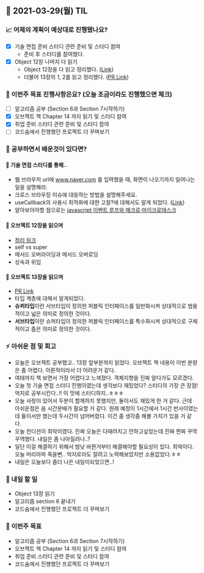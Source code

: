 ## 📆 2021-03-29(월) TIL

### 📈 어제의 계획이 예상대로 진행됐나요?
- [x] 기술 면접 준비 스터디 관련 준비 및 스터디 참여
  - 준비 후 스터디를 참여했다.
- [x] Object 12장 나머지 다 읽기
  - Object 12장을 다 읽고 정리했다. ([Link](https://github.com/saseungmin/reading_books_record_repository/tree/master/%EC%98%A4%EB%B8%8C%EC%A0%9D%ED%8A%B8/Chapter%2012))
  - 더불어 13장의 1, 2를 읽고 정리했다. ([PR Link](https://github.com/saseungmin/reading_books_record_repository/pull/49)) 

### 🦄 이번주 목표 진행사항은요? (오늘 조금이라도 진행했으면 체크)
- [ ] 알고리즘 공부 (Section 6과 Section 7시작하기)
- [x] 오브젝트 책 Chapter 14 까지 읽기 및 스터디 참여
- [x] 취업 준비 스터디 관련 준비 및 스터디 참여
- [ ] 코드숨에서 진행했던 프로젝트 더 꾸며보기

### 🤔 공부하면서 배운것이 있다면?
#### 🎈 기술 면접 스터디를 통해..
  - 웹 브라우저 url에 www.naver.com 를 입력했을 때, 화면이 나오기까지 일어나는 일을 설명해라.
  - 크로스 브라우징 이슈에 대응하는 방법을 설명해주세요.
- useCallback의 사용시 최적화에 대한 고찰?에 대해서도 알게 되었다. ([Link](https://rinae.dev/posts/review-when-to-usememo-and-usecallback?fbclid=IwAR2OWiHo64kySDiMNH4U3DRp2hQ-N1Y4guQGP3800MA2QG9WoQ95k9PV4Zk))
- 알아보아야할 점으로는 [javascript 이벤트 루프와 매크로·마이크로태스크](https://ko.javascript.info/event-loop#ref-1165)

#### 🎈 오브젝트 12장을 읽으며
- [정리 링크](https://github.com/saseungmin/reading_books_record_repository/tree/master/%EC%98%A4%EB%B8%8C%EC%A0%9D%ED%8A%B8/Chapter%2012)
- self vs super
- 메서드 오버라이딩과 메서드 오버로딩
- 상속과 위임

#### 🎈 오브젝트 13장을 읽으며
- [PR Link](https://github.com/saseungmin/reading_books_record_repository/pull/49)
- 타입 계층에 대해서 알게되었다.
- **슈퍼타입**이란 서브타입이 정의한 퍼블릭 인터페이스를 일반화시켜 상대적으로 범용적이고 넓은 의미로 정의한 것이다.
- **서브타입**이란 슈퍼타입이 정의한 퍼블릭 인터페이스를 특수화시켜 상대적으로 구체적이고 좁은 의미로 정의한 것이다.

### ⚡ 아쉬운 점 및 회고
- 오늘은 오브젝트 공부했고.. 13장 앞부분까지 읽었다. 오브젝트 책 내용이 이번 분량은 좀 어렵다. 이론적이라서 더 어려운거 같다.
- 여태까지 책 보면서 가장 어렵다고 느껴졌다. 객체지향을 진짜 알다가도 모르겠다.
- 오늘 첫 기술 면접 스터디 진행이였는데 생각보다 재밌었다? 스터디의 가장 큰 장점! 억지로 공부시킨다..!! 이 맛에 스터디하지..ㅎㅎㅎ
- 오늘 사정이 있어서 두분이 함께하지 못했지만, 둘이서도 재밌게 한 거 같다. 근데 아쉬운점은 음 시간분배가 필요할 거 같다. 원래 예정이 1시간에서 1시간 반사이였는데 둘이서만 했는데 두시간이 넘어버렸다. 이건 좀 생각좀 해볼 가치가 있을 거 같다.
- 오늘 컨디션이 최악이였다. 진짜 오늘은 다때려치고 안하고싶었는데 진짜 찐짜 꾸역꾸역했다. 내일은 좀 나아질려나..?
- 일단 이걸 해결하기 위해서 밤낮 바뀐거부터 해결해야할 필요성이 있다. 최악이다. 오늘 머리아파 죽을뻔.. 억지로라도 잘려고 노력해보았지만 소용없었다.ㅎㅎ
- 내일은 오늘보다 좀더 나은 내일이되었으면..!

### 🚀 내일 할 일
- Object 13장 읽기
- 알고리즘 section 6 끝내기
- 코드숨에서 진행했던 프로젝트 더 꾸며보기

### 🎯 이번주 목표
- 알고리즘 공부 (Section 6과 Section 7시작하기)
- 오브젝트 책 Chapter 14 까지 읽기 및 스터디 참여
- 취업 준비 스터디 관련 준비 및 스터디 참여
- 코드숨에서 진행했던 프로젝트 더 꾸며보기
